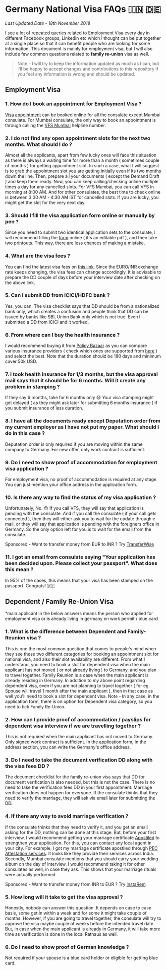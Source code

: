 # Germany National Visa FAQs :india: :de: 

_Last Updated Date - 18th November 2018_

I see a lot of repeated queries related to Employment Visa every day in different Facebook groups, Linkedin etc which I thought can be put together at a single place so that it can benefit people who are looking for some information. This document is mainly for employment visa, but I will also include few common questions related to **family re-union** visa as well.

> Note - I will try to keep the information updated as much as I can, but I'll be happy to accept changes and contributions to this repository if you feel any information is wrong and should be updated.

## Employment Visa

### 1. How do I book an appointment for Employment Visa ?

[Visa appointment](https://india.diplo.de/in-en/service/05-VisaEinreise/-/1987006) can be booked online for all the consulate except Mumbai consulate. For Mumbai consulate, the only way to book an appointment is through calling the [VFS Mumbai](http://www.vfs-germany.co.in/mumbai/index.html) helpline number.


### 2. I do not find any open appointment slots for the next two months. What should I do ?

Almost all the applicants, apart from few lucky ones will face this situation as there is always a waiting time for more than a month ( sometimes couple of months ) for getting appointment slot. In such a case, what I will suggest is to grab the appointment slot you are getting initially even if its two months down the line. Then, prepare all your documents ( except the Demand Draft ) and keep them ready. Now, you can keep calling/checking online multiple times a day for any cancelled slots. For VFS Mumbai, you can call VFS in morning at 8:00 AM. And for other consulates, the best time to check online is between 3:30 AM - 4:30 AM IST for cancelled slots. If you are lucky, you might get the slot for the very next day.


### 3. Should I fill the visa application form online or manually by pen ?

Since you need to submit two identical application sets to the consulate, I will recommend filling the [form](https://india.diplo.de/blob/1822264/d317e8941e42d93fea294b3d12b05180/antrag-national-data.pdf) online ( it's an editable pdf ), and then take two printouts. This way, there are less chances of making a mistake.


### 4. What are the visa fees ?

You can find the latest visa fees on [this link](https://india.diplo.de/in-en/service/-/1987084). Since the EURO/INR exchange rate keeps changing, the visa fees can change accordingly. It is advisable to prepare the DD couple of days before your interview date after checking on the above link.


### 5. Can I submit DD from ICICI/HDFC bank ?

Yes, you can. The visa checklist says that DD should be from a nationalized bank only, which creates a confusion and people think that DD can be issued by banks like SBI, Union Bank only which is not true. Even I submitted a DD from ICICI and it worked.


### 6. From where can I buy the health insurance ?

I would recommend buying it from [Policy Bazaar](https://travel.policybazaar.com/) as you can compare various insurance providers ( check which ones are supported from [here](https://india.diplo.de/blob/1988500/cc58ff2d4af2e57febaf65788167a530/overseas-medical-insurance-data.pdf) ) and select the best. Note that the duration should be 180 days and minimum cover 50k USD.


### 7. I took health insurance for 1/3 months, but the visa approval mail says that it should be for 6 months. Will it create any problem in stamping ?

If they say 6 months, take for 6 months only :smile: Your visa stamping might get delayed ( as they might ask later for submitting 6 months insurance ) if you submit insurance of less duration.


### 8. I have all the documents ready except Deputation order from my current employer as I have not put my paper. What should I do in this case ?

Deputation order is only required if you are moving within the same company to Germany. For new offer, only work contract is sufficient.


### 9. Do I need to show proof of accommodation for employment visa application ?

For employment visa, no proof of accommodation is required at any stage. You can just mention your office address in the application form.


### 10. Is there any way to find the status of my visa application ?

Unfortunately, No. :sweat: If you call VFS, they will say that application is pending with the consulate. And if you call the consulate ( if your call gets connected ), then they will either ask you to wait for the update through e-mail, or they will say that application is pending with the foreigners office in Germany. So the only option left for you is to wait for the email from the consulate.


Sponsored - Want to transfer money from EUR to INR ? Try [TransferWise](https://tinyurl.com/transferw)


### 11. I got an email from consulate saying "Your application has been decided upon. Please collect your passport". What does this mean ?

In 95% of the cases, this means that your visa has been stamped on the passport. Congrats! :de:


## Dependent / Family Re-Union Visa

*main applicant in the below answers means the person who applied for employment visa or is already living in germany on work permit / blue card

### 1. What is the difference between Dependent and Family-Reunion visa ?

This is one the most common question that comes to people's mind when they see these two different categories for booking an appointment slot for national visa, and also their slot availability are different. From what I understand, you need to book a slot for dependent visa when the main applicant has not moved ( or not already living ) to Germany, and you plan to travel together. Family Reunion is a case when the main applicant is already residing in Germany.
In addition to my above point regarding dependent visa, even if you are not planning to travel together ( for eg. Spouse will travel 1 month after the main applicant ), then in that case as well you'll need to book a slot for dependent visa.
Note - In any case, in the application form, there is on option for Dependent visa category, so you need to tick Family Re-Union.


### 2. How can I provide proof of accommodation / payslips for dependent visa interview if we are travelling together ?
This is not required when the main applicant has not moved to Germany. Only signed work contract is sufficient. In the application form, in the address section, you can write the Germany's office address.


### 3. Do I need to take the document verification DD along with the visa fees DD ?
The document checklist for the family re-union visa says that DD for document verification is also needed, but this is not the case. There is no need to take the verification fees DD in your first appointment. Marriage verification does not happen for everyone. If the consulate thinks that they need to verify the marriage, they will ask via email later for submitting the DD.

### 4. If there any way to avoid marriage verification ?
If the consulate thinks that they need to verify it, and you get an email asking for the DD, nothing can be done at this stage. But, before your first interview, I would recommend getting your marriage certificate [Apostiled](http://www.vfsattestation.com/attestation.asp) to strengthen your application. For this, you can contact any local agent in your city. For example, I got my marriage certificate apostiled through [PEC Attestation services](https://www.pecattestation.com/). It looks like they provide their services across India.
Secondly, Mumbai consulate mentions that you should carry your wedding album on the day of interview. I would recommend taking it for other consulates as well, in case they ask. This shows that your marriage rituals were actually performed.


Sponsored - Want to transfer money from INR to EUR ? Try [InstaRem](https://tinyurl.com/instarem)


### 5. How long will it take to get the visa approval ?
Honestly, nobody can answer this question. It depends on case to case basis, some get in within a week and for some it might take couple of months. However, if you are going to travel together, the consulate will try to approve the visa maybe couple of weeks before the intended travel date. But, in case when the main applicant is  already in Germany, it will take more time as verification is done in the local Rathaus as well.

### 6. Do I need to show proof of German knowledge ?
Not required if your spouse is a blue card holder or eligible for getting blue card.


